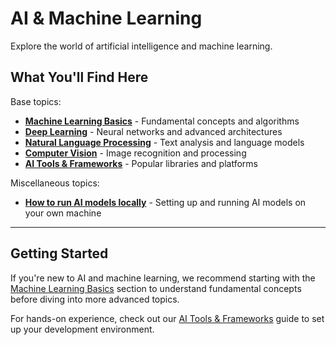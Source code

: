 # AI & Machine Learning

Explore the world of artificial intelligence and machine learning.

## What You'll Find Here

Base topics:

- **[Machine Learning Basics](./machine-learning.md)** - Fundamental concepts and algorithms
- **[Deep Learning](./deep-learning.md)** - Neural networks and advanced architectures
- **[Natural Language Processing](./nlp.md)** - Text analysis and language models
- **[Computer Vision](./computer-vision.md)** - Image recognition and processing
- **[AI Tools & Frameworks](./tools.md)** - Popular libraries and platforms

Miscellaneous topics:
- **[How to run AI models locally](./local-models.md)** - Setting up and running AI models on your own machine

---

## Getting Started

If you're new to AI and machine learning, we recommend starting with the [Machine Learning Basics](./machine-learning.md) section to understand fundamental concepts before diving into more advanced topics.

For hands-on experience, check out our [AI Tools & Frameworks](./tools.md) guide to set up your development environment.
